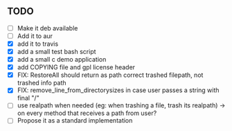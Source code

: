 ## TODO

- [ ] Make it deb available
- [ ] Add it to aur
- [x] add it to travis
- [x] add a small test bash script
- [x] add a small c demo application
- [x] add COPYING file and gpl license header
- [x] FIX: RestoreAll should return as path correct trashed filepath, not trashed info path
- [x] FIX: remove_line_from_directorysizes in case user passes a string with final "/"
- [ ] use realpath when needed (eg: when trashing a file, trash its realpath) -> on every method that receives a path from user?
- [ ] Propose it as a standard implementation
